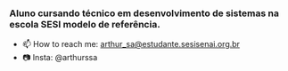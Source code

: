 ### Aluno cursando técnico em desenvolvimento de sistemas na escola SESI modelo de referência.
- 📫 How to reach me: arthur_sa@estudante.sesisenai.org.br  
- 📷 Insta: @arthurssa
<!--
**arthursenais/arthursenais** is a ✨ _special_ ✨ repository because its `README.md` (this file) appears on your GitHub profile.

Here are some ideas to get you started:

- 🔭 I’m currently working on ...
- 🌱 I’m currently learning ...
- 👯 I’m looking to collaborate on ...
- 🤔 I’m looking for help with ...
- 💬 Ask me about ...

- 😄 Pronouns: ...
- ⚡ Fun fact: ...
-->
